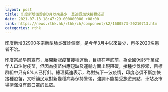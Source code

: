 ```yaml
---
layout: post
title: 印度新增確診創3月以來最少　莫迪促加快接種疫苗
date: 2021-07-13 18:47:29.000000000 +08:00
link: https://news.rthk.hk/rthk/ch/component/k2/1600573-20210713.htm
categories: rthk
---
```


印度新增32900多宗新型肺炎確診個案，是今年3月中以來最少，再多2020名患者不治。

印度當局早前宣布，展開新冠疫苗接種運動，目標在年底前，為全國9億5千萬成年人口注射疫苗，但因為疫苗供應短缺及運輸方面出現阻礙，接種步伐停滯，目標群組中只有8%人已打針。總理莫迪表示，為對抗下一波疫情，印度必須不斷加快接種疫苗，又呼籲民眾對新變種病毒保持警惕，強調不能接受旅遊景點、車站及市場擠滿沒有戴口罩的民眾。

